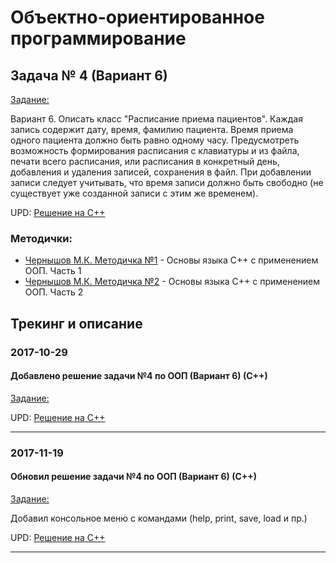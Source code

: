 # Объектно-ориентированное программирование

## Задача № 4 (Вариант 6)

[Задание:](./OOP/lab04/%D0%97%D0%B0%D0%B4%D0%B0%D0%BD%D0%B8%D0%B5.txt)

Вариант 6. Описать класс "Расписание приема пациентов". Каждая запись содержит дату, время, фамилию пациента. Время приема одного пациента должно быть равно одному часу. Предусмотреть возможность формирования расписания с клавиатуры и из файла, печати всего расписания, или расписания в конкретный день, добавления и удаления записей, сохранения в файл. При добавлении записи следует учитывать, что время записи должно быть свободно (не существует уже созданной записи с этим же временем).

UPD: [Решение на С++](./OOP/lab04/c%2B%2B/)

### Методички:
- [Чернышов М.К. Методичка №1](https://cloud.mail.ru/public/MHuZ/KoQVWrJGw) - Основы языка C++ с применением ООП. Часть 1
- [Чернышов М.К. Методичка №2](https://cloud.mail.ru/public/4oma/9qFewBLvP) - Основы языка C++ с применением ООП. Часть 2

## Трекинг и описание


### 2017-10-29
#### Добавлено решение задачи №4 по ООП (Вариант 6) (С++)
[Задание:](./OOP/lab04/%D0%97%D0%B0%D0%B4%D0%B0%D0%BD%D0%B8%D0%B5.txt)

UPD: [Решение на С++](./OOP/lab04/c%2B%2B/)

-------


### 2017-11-19
#### Обновил решение задачи №4 по ООП (Вариант 6) (С++)
[Задание:](./OOP/lab04/%D0%97%D0%B0%D0%B4%D0%B0%D0%BD%D0%B8%D0%B5.txt)

Добавил консольное меню с командами (help, print, save, load и пр.)

UPD: [Решение на С++](./OOP/lab04/c%2B%2B/)

-------
